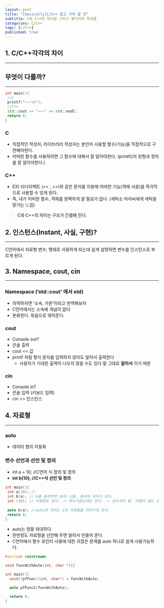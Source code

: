 ```yaml
---
layout: post
title: "[basically]C/C++ 알고 가야 할 것"
subtitle: C와 C++의 차이점 그리고 몇가지의 특성들
categories: C/C++
tags: [C/C++]
published: true
---
```

## 1. C/C++각각의 차이

---

## 무엇이 다를까?

---

```cpp
int main(){
 //C
 printf("~~~\n");
 //C++
 std::cout << "~~~" << std::endl;
 return 0;
}
```

### C

- 직접적인 작성자, 라이브러리 작성자는 본인이 사용할 함수(기능)을 직접적으로 구현해야한다.
- 어떠한 함수를 사용하려면 그 함수에 대해서 잘 알아야한다. (printf()의 원형과 정의를 잘 알아야한다.)

### C++

- EX) 리다이렉트 (<< , >>)와 같은 문자를 이용해 어떠한 기능(객체 사용)을 즉각적으로 사용할 수 있게 된다.
- 즉, 내가 어떠한 함수, 객체를 완벽하게 알 필요가 없다. (세탁소 아저씨에게 세탁을 맡기는 느낌)

> **C와 C++의 차이는 구조가 간결해 진다.**
>

## 2. 인스턴스(Instant, 사실, 구현)?

---

C언어에서 자료형 변수; 형태로 사용하게 되는데 쉽게 설명하면 변수를 인스턴스로 부르게 된다.

## 3. Namespace, cout, cin

---

### Namespace (’std::cout’ 에서 std)

- 의역하자면 ‘소속, 가문’이라고 번역해보자
- C언어에서는 소속에 개념이 없다
- 분류한다. 묶음으로 엮어준다.

### cout

- Console out?
- 콘솔 출력
- cout << 값
- printf 처럼 형식 문자를 입력하지 않아도 알아서 출력한다
  - 사용자가 기대한 출력이 나오지 않을 수도 있다 말 그대로 **알아서** 이기 때문

### cin

- Console in?
- 콘솔 입력 (키보드 입력)
- cin >> 인스턴스

## 4. 자료형

---

### auto

- 데이터 형의 자동화

### 변수 선언과  선언 및 정의

- int a = 10; //C언어 식 정의 및 정의
- **int b(10); //C++식 선언 및 정의**

```cpp
int main(){
 int a(10); //
 int b(a); // b를 출력하면 10이 나옴, 복사의 의미가 된다. 
 int (10); // 이행위도 된다. -> 변수가없는데도 된다. -> 상수처리 됨. 이름이 없는 인스턴스
 
 auto b(a); //auto의 의미는 a의 자료형을 따라가게 된다.
 return 0;
}
```

- auto는 정말 위대하다
- 한번정도 자료형을 선언해 주면 알아서 만들어 준다.
- C언어에서 함수 포인터 사용에 대한 귀찮은 문제를 auto 하나로 쉽게 사용가능하다.

```cpp
#include <iostream>

void funcWithAuto(int, char *){}

int main(){
  void(*pfFunc)(int, char*) = funcWithAuto;

  auto pfFunc2(funcWithAuto);

  return 0;
}
```
